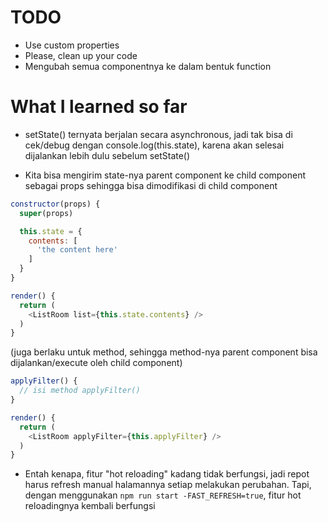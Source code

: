 # TODO

- Use custom properties
- Please, clean up your code
- Mengubah semua componentnya ke dalam bentuk function

# What I learned so far

- setState() ternyata berjalan secara asynchronous, jadi tak bisa di cek/debug dengan console.log(this.state), karena akan selesai dijalankan lebih dulu sebelum setState()

- Kita bisa mengirim state-nya parent component ke child component sebagai props sehingga bisa dimodifikasi di child component

```js
constructor(props) {
  super(props)

  this.state = {
    contents: [
      'the content here'
    ]
  }
}

render() {
  return (
    <ListRoom list={this.state.contents} />
  )
}
```

(juga berlaku untuk method, sehingga method-nya parent component bisa dijalankan/execute oleh child component)

```js
applyFilter() {
  // isi method applyFilter()
}

render() {
  return (
    <ListRoom applyFilter={this.applyFilter} />
  )
}
```

- Entah kenapa, fitur "hot reloading" kadang tidak berfungsi, jadi repot harus refresh manual halamannya setiap melakukan perubahan. Tapi, dengan menggunakan `npm run start -FAST_REFRESH=true`, fitur hot reloadingnya kembali berfungsi